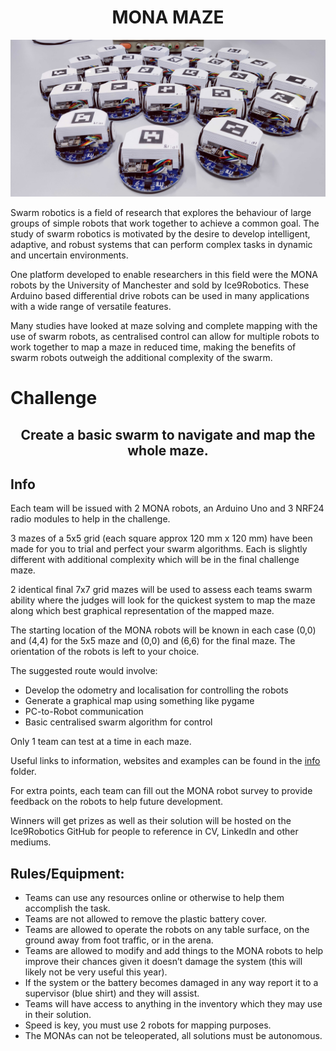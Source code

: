 # <div align="center"> MONA MAZE </div>

![MONA](Mona.jpg?raw=true "MONA")


Swarm robotics is a field of research that explores the behaviour of large groups of simple robots that work together to achieve a common goal. The study of swarm robotics is motivated by the desire to develop intelligent, adaptive, and robust systems that can perform complex tasks in dynamic and uncertain environments.

One platform developed to enable researchers in this field were the MONA robots by the University of Manchester and sold by Ice9Robotics. These Arduino based differential drive robots can be used in many applications with a wide range of versatile features.

Many studies have looked at maze solving and complete mapping with the use of swarm robots, as centralised control can allow for multiple robots to work together to map a maze in reduced time, making the benefits of swarm robots outweigh the additional complexity of the swarm. 

# Challenge

## <div align="center"> Create a basic swarm to navigate and map the whole maze. </div>

## Info

Each team will be issued with 2 MONA robots, an Arduino Uno and 3 NRF24 radio modules to help in the challenge.

3 mazes of a 5x5 grid (each square approx 120 mm x 120 mm) have been made for you to trial and perfect your swarm algorithms. Each is slightly different with additional complexity which will be in the final challenge maze. 

2 identical final 7x7 grid mazes will be used to assess each teams swarm ability where the judges will look for the quickest system to map the maze along which best graphical representation of the mapped maze.

The starting location of the MONA robots will be known in each case (0,0) and (4,4) for the 5x5 maze and (0,0) and (6,6) for the final maze. The orientation of the robots is left to your choice.

The suggested route would involve:
-	Develop the odometry and localisation for controlling the robots
-	Generate a graphical map using something like pygame
-	PC-to-Robot communication
-	Basic centralised swarm algorithm for control

Only 1 team can test at a time in each maze.

Useful links to information, websites and examples can be found in the [info](info) folder.

For extra points, each team can fill out the MONA robot survey to provide feedback on the robots to help future development.

Winners will get prizes as well as their solution will be hosted on the Ice9Robotics GitHub for people to reference in CV, LinkedIn and other mediums.


## Rules/Equipment:
-	Teams can use any resources online or otherwise to help them accomplish the task. 
-	Teams are not allowed to remove the plastic battery cover.
-	Teams are allowed to operate the robots on any table surface, on the ground away from foot traffic, or in the arena.
-	Teams are allowed to modify and add things to the MONA robots to help improve their chances given it doesn’t damage the system (this will likely not be very useful this year).
-	If the system or the battery becomes damaged in any way report it to a supervisor (blue shirt) and they will assist.
-	Teams will have access to anything in the inventory which they may use in their solution.
-	Speed is key, you must use 2 robots for mapping purposes.
-	The MONAs can not be teleoperated, all solutions must be autonomous.


